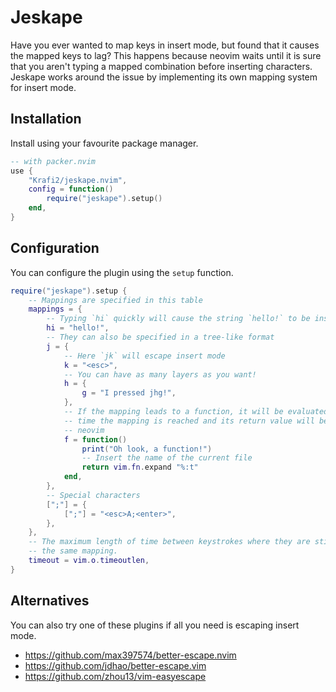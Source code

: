 # Jeskape

Have you ever wanted to map keys in insert mode, but found that it causes the
mapped keys to lag? This happens because neovim waits until it is sure that you
aren't typing a mapped combination before inserting characters. Jeskape works
around the issue by implementing its own mapping system for insert mode.

## Installation

Install using your favourite package manager.

```lua
-- with packer.nvim
use {
    "Krafi2/jeskape.nvim",
    config = function()
        require("jeskape").setup()
    end,
}
```

## Configuration

You can configure the plugin using the `setup` function.

```lua
require("jeskape").setup {
    -- Mappings are specified in this table
    mappings = {
        -- Typing `hi` quickly will cause the string `hello!` to be inserted
        hi = "hello!",
        -- They can also be specified in a tree-like format
        j = {
            -- Here `jk` will escape insert mode
            k = "<esc>",
            -- You can have as many layers as you want!
            h = {
                g = "I pressed jhg!",
            },
            -- If the mapping leads to a function, it will be evaluated every
            -- time the mapping is reached and its return value will be fed to
            -- neovim
            f = function()
                print("Oh look, a function!")
                -- Insert the name of the current file
                return vim.fn.expand "%:t"
            end,
        },
        -- Special characters
        [";"] = {
            [";"] = "<esc>A;<enter>",
        },
    },
    -- The maximum length of time between keystrokes where they are still considered a part of
    -- the same mapping.
    timeout = vim.o.timeoutlen,
}
```

## Alternatives

You can also try one of these plugins if all you need is escaping insert mode.

- https://github.com/max397574/better-escape.nvim
- https://github.com/jdhao/better-escape.vim
- https://github.com/zhou13/vim-easyescape
